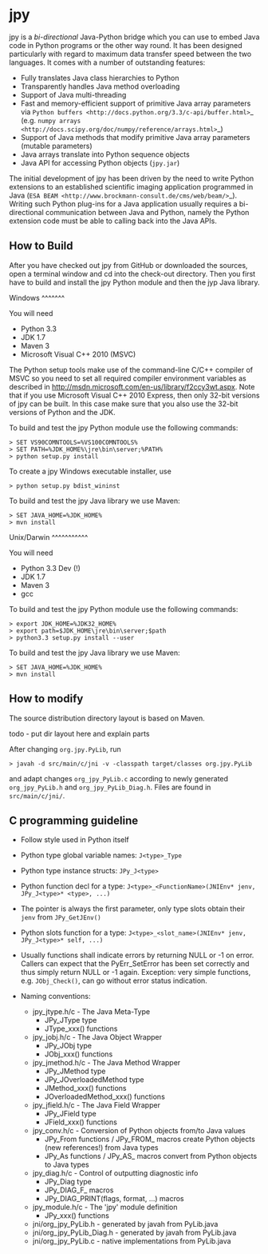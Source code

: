 jpy
===

jpy is a *bi-directional* Java-Python bridge which you can use to embed Java code in Python programs or the other
way round. It has been designed particularly with regard to maximum data transfer speed between the two languages.
It comes with a number of outstanding features:

* Fully translates Java class hierarchies to Python
* Transparently handles Java method overloading
* Support of Java multi-threading
* Fast and memory-efficient support of primitive Java array parameters via `Python buffers <http://docs.python.org/3.3/c-api/buffer.html>`_
  (e.g. `numpy arrays <http://docs.scipy.org/doc/numpy/reference/arrays.html>`_)
* Support of Java methods that modify primitive Java array parameters (mutable parameters)
* Java arrays translate into Python sequence objects
* Java API for accessing Python objects (``jpy.jar``)

The initial development of jpy has been driven by the need to write Python extensions to an established scientific
imaging application programmed in Java (`ESA BEAM <http://www.brockmann-consult.de/cms/web/beam/>`_).
Writing such Python plug-ins for a Java application usually requires a bi-directional communication between Java and
Python, namely the Python extension code must be able to calling back into the Java APIs.


How to Build
------------

After you have checked out jpy from GitHub or downloaded the sources, open a terminal window and cd into the check-out
directory. Then you first have to build and install the jpy Python module and then the jyp Java library.

Windows
^^^^^^^

You will need
* Python 3.3
* JDK 1.7
* Maven 3
* Microsoft Visual C++ 2010 (MSVC)

The Python setup tools make use of the command-line C/C++ compiler of MSVC so you need to set all required compiler
environment variables as described in http://msdn.microsoft.com/en-us/library/f2ccy3wt.aspx. Note that if you use
Microsoft Visual C++ 2010 Express, then only 32-bit versions of jpy can be built. In this case make sure that you also
use the 32-bit versions of Python and the JDK.

To build and test the jpy Python module use the following commands:

    > SET VS90COMNTOOLS=%VS100COMNTOOLS%
    > SET PATH=%JDK_HOME%\jre\bin\server;%PATH%
    > python setup.py install

To create a jpy Windows executable installer, use

    > python setup.py bdist_wininst

To build and test the jpy Java library we use Maven:

    > SET JAVA_HOME=%JDK_HOME%
    > mvn install


Unix/Darwin
^^^^^^^^^^^

You will need
* Python 3.3 Dev (!)
* JDK 1.7
* Maven 3
* gcc

To build and test the jpy Python module use the following commands:

    > export JDK_HOME=%JDK32_HOME%
    > export path=$JDK_HOME\jre\bin\server;$path
    > python3.3 setup.py install --user

To build and test the jpy Java library we use Maven:

    > SET JAVA_HOME=%JDK_HOME%
    > mvn install

How to modify
-------------

The source distribution directory layout is based on Maven.

todo - put dir layout here and explain parts



After changing `org.jpy.PyLib`, run

    > javah -d src/main/c/jni -v -classpath target/classes org.jpy.PyLib

and adapt changes `org_jpy_PyLib.c` according to newly generated `org_jpy_PyLib.h` and `org_jpy_PyLib_Diag.h`.
Files are found in `src/main/c/jni/`.


C programming guideline
-----------------------

* Follow style used in Python itself
* Python type global variable names: `J<type>_Type`
* Python type instance structs: `JPy_J<type>`
* Python function decl for a type: `J<type>_<FunctionName>(JNIEnv* jenv, JPy_J<type>* <type>, ...)`
* The pointer is always the first parameter, only type slots obtain their `jenv` from `JPy_GetJEnv()`
* Python slots function for a type: `J<type>_<slot_name>(JNIEnv* jenv, JPy_J<type>* self, ...)`
* Usually functions shall indicate errors by returning NULL or -1 on error.
  Callers can expect that the PyErr_SetError has been set correctly and thus simply
  return NULL or -1 again.
  Exception: very simple functions, e.g. `JObj_Check()`, can go without error status indication.
* Naming conventions:

    * jpy_jtype.h/c - The Java Meta-Type
        * JPy_JType type
        * JType_xxx() functions
    * jpy_jobj.h/c  - The Java Object Wrapper
        * JPy_JObj type
        * JObj_xxx() functions
    * jpy_jmethod.h/c - The Java Method Wrapper
        * JPy_JMethod type
        * JPy_JOverloadedMethod type
        * JMethod_xxx() functions
        * JOverloadedMethod_xxx() functions
    * jpy_jfield.h/c - The Java Field Wrapper
        * JPy_JField type
        * JField_xxx() functions
    * jpy_conv.h/c - Conversion of Python objects from/to Java values
        * JPy_From<JType> functions / JPy_FROM_<JTYPE> macros create Python objects (new references!) from Java types
        * JPy_As<JType> functions / JPy_AS_<JTYPE> macros convert from Python objects to Java types
    * jpy_diag.h/c - Control of outputting diagnostic info
        * JPy_Diag type
        * JPy_DIAG_F_<name> macros
        * JPy_DIAG_PRINT(flags, format, ...) macros
    * jpy_module.h/c - The 'jpy' module definition
        * JPy_xxx() functions
    * jni/org_jpy_PyLib.h - generated by javah from PyLib.java
    * jni/org_jpy_PyLib_Diag.h - generated by javah from PyLib.java
    * jni/org_jpy_PyLib.c - native implementations from PyLib.java


